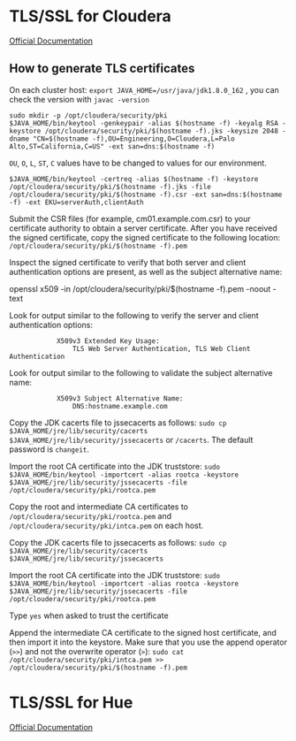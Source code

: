 # TLS/SSL for Cloudera

[Official Documentation](https://docs.cloudera.com/documentation/enterprise/5-11-x/topics/how_to_configure_cm_tls.html#concept_gkg_xs3_lx)

## How to generate TLS certificates

On each cluster host:
```export JAVA_HOME=/usr/java/jdk1.8.0_162``` , you can check the version with ```javac -version```

```
sudo mkdir -p /opt/cloudera/security/pki
$JAVA_HOME/bin/keytool -genkeypair -alias $(hostname -f) -keyalg RSA -keystore /opt/cloudera/security/pki/$(hostname -f).jks -keysize 2048 -dname "CN=$(hostname -f),OU=Engineering,O=Cloudera,L=Palo Alto,ST=California,C=US" -ext san=dns:$(hostname -f)
```
```OU```, ```O```, ```L```, ```ST```, ```C``` values have to be changed to values for our environment.

```$JAVA_HOME/bin/keytool -certreq -alias $(hostname -f) -keystore /opt/cloudera/security/pki/$(hostname -f).jks -file /opt/cloudera/security/pki/$(hostname -f).csr -ext san=dns:$(hostname -f) -ext EKU=serverAuth,clientAuth```

Submit the CSR files (for example, cm01.example.com.csr) to your certificate authority to obtain a server certificate. After you have received the signed certificate, copy the signed certificate to the following location: ```/opt/cloudera/security/pki/$(hostname -f).pem```

Inspect the signed certificate to verify that both server and client authentication options are present, as well as the subject alternative name:

openssl x509 -in /opt/cloudera/security/pki/$(hostname -f).pem -noout -text

Look for output similar to the following to verify the server and client authentication options:
```
            X509v3 Extended Key Usage:
                TLS Web Server Authentication, TLS Web Client Authentication
```

Look for output similar to the following to validate the subject alternative name:
```
            X509v3 Subject Alternative Name:
                DNS:hostname.example.com
```

Copy the JDK cacerts file to jssecacerts as follows: ```sudo cp $JAVA_HOME/jre/lib/security/cacerts $JAVA_HOME/jre/lib/security/jssecacerts``` or ```/cacerts```. The default password is ```changeit```.

Import the root CA certificate into the JDK truststore: ```sudo $JAVA_HOME/bin/keytool -importcert -alias rootca -keystore $JAVA_HOME/jre/lib/security/jssecacerts -file /opt/cloudera/security/pki/rootca.pem```


Copy the root and intermediate CA certificates to ```/opt/cloudera/security/pki/rootca.pem``` and ```/opt/cloudera/security/pki/intca.pem``` on each host.

Copy the JDK cacerts file to jssecacerts as follows: ```sudo cp $JAVA_HOME/jre/lib/security/cacerts $JAVA_HOME/jre/lib/security/jssecacerts```

Import the root CA certificate into the JDK truststore: ```sudo $JAVA_HOME/bin/keytool -importcert -alias rootca -keystore $JAVA_HOME/jre/lib/security/jssecacerts -file /opt/cloudera/security/pki/rootca.pem```

Type ```yes``` when asked to trust the certificate

Append the intermediate CA certificate to the signed host certificate, and then import it into the keystore. Make sure that you use the append operator (```>>```) and not the overwrite operator (```>```): ```sudo cat /opt/cloudera/security/pki/intca.pem >> /opt/cloudera/security/pki/$(hostname -f).pem```



# TLS/SSL for Hue

[Official Documentation](https://docs.cloudera.com/documentation/enterprise/5-11-x/topics/cm_sg_ssl_hue.html#xd_583c10bfdbd326ba--6eed2fb8-14349d04bee--76bf)

